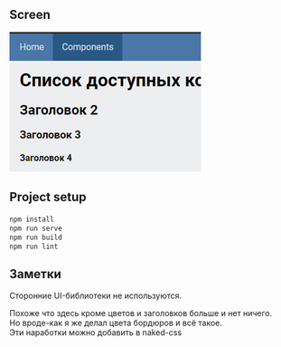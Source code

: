 ## Screen
![](./screen.png)

## Project setup
```
npm install
npm run serve
npm run build
npm run lint
```


## Заметки
Сторонние UI-библиотеки не используются.  

Похоже что здесь кроме цветов и заголовков больше и нет ничего.  
Но вроде-как я же делал цвета бордюров и всё такое.  
Эти наработки можно добавить в naked-css
